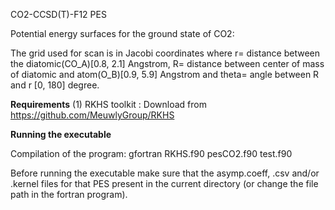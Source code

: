 CO2-CCSD(T)-F12 PES


Potential energy surfaces for the ground state of CO2:

The grid used for scan is in Jacobi coordinates where r= distance between the diatomic(CO_A)[0.8, 2.1] Angstrom, R= distance between center of mass of diatomic and atom(O_B)[0.9, 5.9] Angstrom and theta= angle between R and r [0, 180] degree. 


**Requirements**
(1) RKHS toolkit : Download from https://github.com/MeuwlyGroup/RKHS

**Running the executable**

Compilation of the program: gfortran RKHS.f90  pesCO2.f90  test.f90


Before running the executable make sure that the asymp.coeff, .csv and/or .kernel files for that PES present in the current directory (or change the file path in the fortran program).
